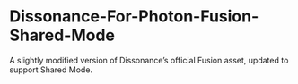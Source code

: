 # Dissonance-For-Photon-Fusion-Shared-Mode
A slightly modified version of Dissonance’s official Fusion asset, updated to support Shared Mode.
